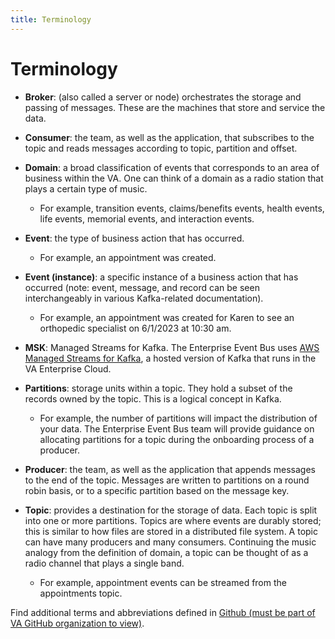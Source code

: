 ```yaml
---
title: Terminology
---
```


# Terminology

* **Broker**: (also called a server or node) orchestrates the storage and passing of messages. These are the machines that store and service the data.

* **Consumer**: the team, as well as the application, that subscribes to the topic and reads messages according to topic, partition and offset.

* **Domain**: a broad classification of events that corresponds to an area of business within the VA. One can think of a domain as a radio station that plays a certain type of music.
    * For example, transition events, claims/benefits events, health events, life events, memorial events, and interaction events.

* **Event**: the type of business action that has occurred.
    * For example, an appointment was created.

* **Event (instance)**: a specific instance of a business action that has occurred  (note: event, message, and record can be seen interchangeably in various Kafka-related documentation).
    * For example, an appointment was created for Karen to see an orthopedic specialist on 6/1/2023 at 10:30 am.

* **MSK**: Managed Streams for Kafka. The Enterprise Event Bus uses [AWS Managed Streams for Kafka](https://docs.aws.amazon.com/msk/), a hosted version of Kafka that runs in the VA Enterprise Cloud.

* **Partitions**: storage units within a topic. They hold a subset of the records owned by the topic. This is a logical concept in Kafka.
    * For example, the number of partitions will impact the distribution of your data. The Enterprise Event Bus team will provide guidance on allocating partitions for a topic during the onboarding process of a producer.

* **Producer**: the team, as well as the application that appends messages to the end of the topic. Messages are written to partitions on a round robin basis, or to a specific partition based on the message key.

* **Topic**: provides a destination for the storage of data. Each topic is split into one or more partitions. Topics are where events are durably stored; this is similar to how files are stored in a distributed file system. A topic can have many producers and many consumers. Continuing the music analogy from the definition of domain, a topic can be thought of as a radio channel that plays a single band.
    * For example, appointment events can be streamed from the appointments topic.
 
Find additional terms and abbreviations defined in [Github (must be part of VA GitHub organization to view)](https://github.com/department-of-veterans-affairs/VES/blob/master/research/Event%20Bus/Event%20Bus%20Terminology.md). 
